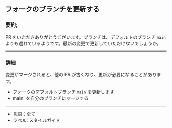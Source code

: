 ## フォークのブランチを更新する

### 要約;

PR をいただきありがとうございます。ブランチは、デフォルトのブランチ `main` よりも遅れているようです。最新の変更で更新していただけないでしょうか。

---

### 詳細

変更がマージされると、他の PR が古くなり、更新が必要になることがあります。

- フォークのデフォルトブランチ `main` を更新します
- main` を自分のブランチにマージする

---

- 言語：全て
- ラベル: スタイルガイド
